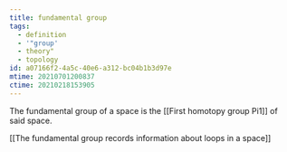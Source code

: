 ```yaml
---
title: fundamental group
tags:
  - definition
  - '"group'
  - theory"
  - topology
id: a07166f2-4a5c-40e6-a312-bc04b1b3d97e
mtime: 20210701200837
ctime: 20210218153905
---
```


The fundamental group of a space is the [[First homotopy group Pi1]] of said space.

[[The fundamental group records information about loops in a space]]
